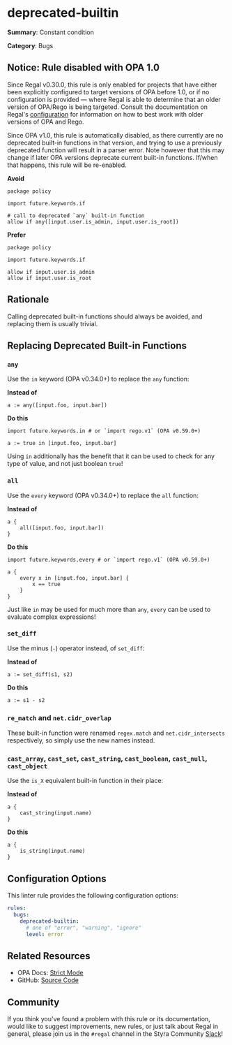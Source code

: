 # deprecated-builtin

**Summary**: Constant condition

**Category**: Bugs

## Notice: Rule disabled with OPA 1.0

Since Regal v0.30.0, this rule is only enabled for projects that have either been explicitly configured to target
versions of OPA before 1.0, or if no configuration is provided — where Regal is able to determine that an older version
of OPA/Rego is being targeted. Consult the documentation on Regal's
[configuration](https://docs.styra.com/regal#configuration) for information on how to best work with older versions of
OPA and Rego.

Since OPA v1.0, this rule is automatically disabled, as there currently are no deprecated built-in functions
in that version, and trying to use a previously deprecated function will result in a parser error. Note however that
this may change if later OPA versions deprecate current built-in functions. If/when that happens, this rule will be
re-enabled.

**Avoid**
```rego
package policy

import future.keywords.if

# call to deprecated `any` built-in function
allow if any([input.user.is_admin, input.user.is_root])
```

**Prefer**
```rego
package policy

import future.keywords.if

allow if input.user.is_admin
allow if input.user.is_root
```

## Rationale

Calling deprecated built-in functions should always be avoided, and replacing them is usually trivial.

## Replacing Deprecated Built-in Functions

### `any`

Use the `in` keyword (OPA v0.34.0+) to replace the `any` function:

**Instead of**
```rego
a := any([input.foo, input.bar])
```

**Do this**
```rego
import future.keywords.in # or `import rego.v1` (OPA v0.59.0+)

a := true in [input.foo, input.bar]
```

Using `in` additionally has the benefit that it can be used to check for any type of value, and not just boolean
`true`!

### `all`

Use the `every` keyword (OPA v0.34.0+) to replace the `all` function:

**Instead of**
```rego
a {
    all([input.foo, input.bar])
}
```

**Do this**
```rego
import future.keywords.every # or `import rego.v1` (OPA v0.59.0+)

a {
    every x in [input.foo, input.bar] {
        x == true
    }
}
```

Just like `in` may be used for much more than `any`, `every` can be used to evaluate complex expressions!

### `set_diff`

Use the minus (`-`) operator instead, of `set_diff`:

**Instead of**
```rego
a := set_diff(s1, s2)
```

**Do this**
```rego
a := s1 - s2
```

### `re_match` and `net.cidr_overlap`

These built-in function were renamed `regex.match` and `net.cidr_intersects` respectively, so simply use the new names
instead.

### `cast_array`, `cast_set`, `cast_string`, `cast_boolean`, `cast_null`, `cast_object`

Use the `is_X` equivalent built-in function in their place:

**Instead of**
```rego
a {
    cast_string(input.name)
}
```

**Do this**
```rego
a {
    is_string(input.name)
}
```

## Configuration Options

This linter rule provides the following configuration options:

```yaml
rules:
  bugs:
    deprecated-builtin:
      # one of "error", "warning", "ignore"
      level: error
```

## Related Resources

- OPA Docs: [Strict Mode](https://www.openpolicyagent.org/docs/policy-language/#strict-mode)
- GitHub: [Source Code](https://github.com/open-policy-agent/regal/blob/main/bundle/regal/rules/bugs/deprecated-builtin/deprecated_builtin.rego)

## Community

If you think you've found a problem with this rule or its documentation, would like to suggest improvements, new rules,
or just talk about Regal in general, please join us in the `#regal` channel in the Styra Community
[Slack](https://inviter.co/styra)!
